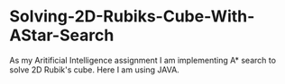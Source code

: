 # Solving-2D-Rubiks-Cube-With-AStar-Search
As my Aritificial Intelligence assignment I am implementing A* search to solve 2D Rubik's cube. Here I am using JAVA.
